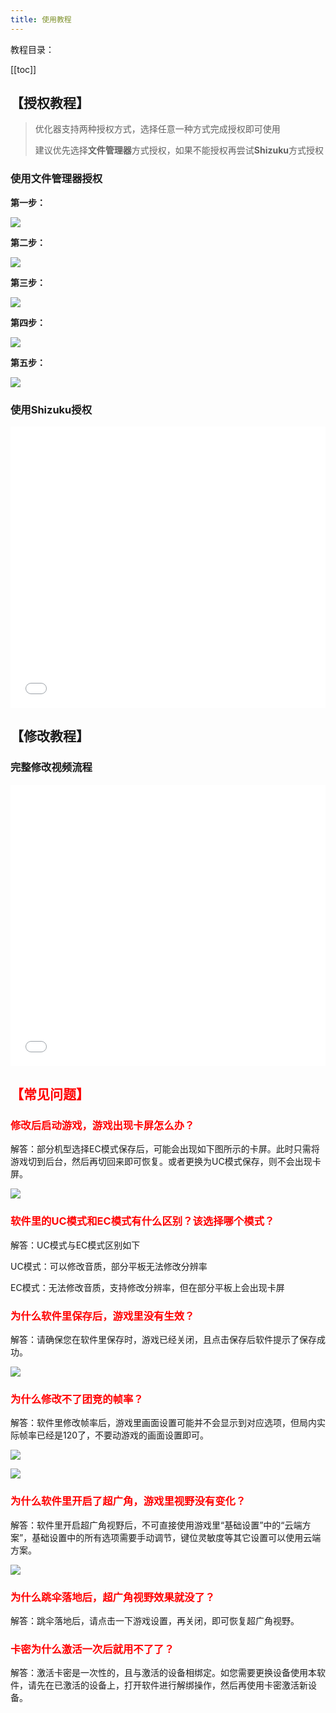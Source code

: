```yaml
---
title: 使用教程
---
```

教程目录：

[[toc]]

## 【授权教程】

> 优化器支持两种授权方式，选择任意一种方式完成授权即可使用
>
> 建议优先选择**文件管理器**方式授权，如果不能授权再尝试**Shizuku**方式授权

### 使用文件管理器授权

**第一步：**

![](https://s3.bmp.ovh/imgs/2024/07/28/e72e850251e3f2a3.jpg)

**第二步：**

![](https://s3.bmp.ovh/imgs/2024/07/28/70c45a305625b654.jpg)

**第三步：**

![](https://s3.bmp.ovh/imgs/2024/07/28/9f7bd0c1c9ce1017.jpg)

**第四步：**

![](https://s3.bmp.ovh/imgs/2024/07/28/c0d1af45dbdcf608.jpg)

**第五步：**

![](https://s3.bmp.ovh/imgs/2024/07/28/584f1c1a604f95d1.jpg)

### 使用Shizuku授权

<iframe src="//player.bilibili.com/player.html?bvid=BV1f1421b7Xz&page=1&autoplay=0" scrolling="no" border="0" frameborder="no" framespacing="0" allowfullscreen="true" width="100%" height="450"> </iframe>


## 【修改教程】

### 完整修改视频流程

<iframe src="//player.bilibili.com/player.html?bvid=BV1Hb421n7Xc&page=1&autoplay=0" scrolling="no" border="0" frameborder="no" framespacing="0" allowfullscreen="true" width="100%" height="450"> </iframe>


## <font color="red">【常见问题】</font>

### <font color="red">修改后启动游戏，游戏出现卡屏怎么办？</font>

解答：部分机型选择EC模式保存后，可能会出现如下图所示的卡屏。此时只需将游戏切到后台，然后再切回来即可恢复。或者更换为UC模式保存，则不会出现卡屏。

![](https://s3.bmp.ovh/imgs/2024/07/28/afed71b96fc2691f.jpg)

### <font color="red">软件里的UC模式和EC模式有什么区别？该选择哪个模式？</font>

解答：UC模式与EC模式区别如下

UC模式：可以修改音质，部分平板无法修改分辨率

EC模式：无法修改音质，支持修改分辨率，但在部分平板上会出现卡屏

### <font color="red">为什么软件里保存后，游戏里没有生效？</font>

解答：请确保您在软件里保存时，游戏已经关闭，且点击保存后软件提示了保存成功。

![](https://s3.bmp.ovh/imgs/2024/07/28/fca5ed8c0ad868ef.jpg)

### <font color="red">为什么修改不了团竞的帧率？</font>

解答：软件里修改帧率后，游戏里画面设置可能并不会显示到对应选项，但局内实际帧率已经是120了，不要动游戏的画面设置即可。

![](https://s3.bmp.ovh/imgs/2024/07/28/ffc8caa3f72c6317.jpg)

![](https://s3.bmp.ovh/imgs/2024/07/28/f01aa4f8e56381e8.jpg)

### <font color="red">为什么软件里开启了超广角，游戏里视野没有变化？</font>

解答：软件里开启超广角视野后，不可直接使用游戏里“基础设置”中的“云端方案”，基础设置中的所有选项需要手动调节，键位灵敏度等其它设置可以使用云端方案。

![](https://s3.bmp.ovh/imgs/2024/07/28/519c8c093e43eba6.jpg)

### <font color="red">为什么跳伞落地后，超广角视野效果就没了？</font>

解答：跳伞落地后，请点击一下游戏设置，再关闭，即可恢复超广角视野。

### <font color="red">卡密为什么激活一次后就用不了了？</font>

解答：激活卡密是一次性的，且与激活的设备相绑定。如您需要更换设备使用本软件，请先在已激活的设备上，打开软件进行解绑操作，然后再使用卡密激活新设备。

